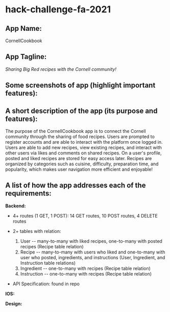 # hack-challenge-fa-2021

## App Name: 
CornellCookbook

## App Tagline: 
_Sharing Big Red recipes with the Cornell community!_

## Some screenshots of app (highlight important features):

## A short description of the app (its purpose and features):
The purpose of the CornellCookbook app is to connect the Cornell community through the sharing of food recipes. Users are prompted to register accounts and are able to interact with the platform once logged in. Users are able to add new recipes, view existing recipes, and interact with other users via likes and comments on shared recipes. On a user's profile, posted and liked recipes are stored for easy access later. Recipes are organized by categories such as cuisine, difficulty, preparation time, and popularity, which makes user navigation more efficient and enjoyable!

## A list of how the app addresses each of the requirements:
  **Backend:** 
   * 4+ routes (1 GET, 1 POST): 14 GET routes, 10 POST routes, 4 DELETE routes
  
   * 2+ tables with relation:
        1. User -- many-to-many with liked recipes, one-to-many with posted recipes (Recipe table relation)
        2. Recipe -- many-to-many with users who liked and one-to-many with user who posted, ingredients, and instructions (User, Ingredient, and Instruction table relations)
        3. Ingredient -- one-to-many with recipes (Recipe table relation)
        4. Instruction -- one-to-many with recipes (Recipe table relation)
   * API Specification: found in repo
           
  **IOS:**
  
  **Design:**

